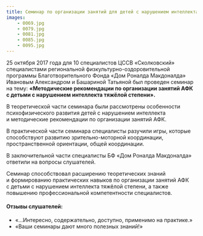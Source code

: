 ```yaml
---
title: Семинар по организации занятий для детей с нарушением интеллекта
images:
    - 0069.jpg
    - 0079.jpg
    - 0081.jpg
    - 0085.jpg
    - 0095.jpg
---
```

25 октября 2017 года для 10 специалистов ЦССВ «Сколковский» специалистами региональной физкультурно-оздоровительной
программы Благотворительного Фонда «Дом Роналда Макдоналда» Ивановым Александром и Башариной Татьяной был проведен
семинар на тему: **«Методические рекомендации по организации занятий АФК с детьми с нарушением интеллекта тяжёлой
степени».**

<!--more-->
В теоретической части семинара были рассмотрены особенности психофизического развития детей с нарушением интеллекта
и методические рекомендации по организации занятий АФК.

В практической части семинара специалисты разучили игры, которые способствуют развитию зрительно-моторной координации,
пространственной ориентации, общей координации.

В заключительной части специалисты БФ «Дом Роналда Макдоналда» ответили на вопросы слушателей.

Семинар способствовал расширению теоретических знаний и формированию практических навыков по организации занятий АФК
с детьми с нарушением интеллекта тяжёлой степени, а также повышению профессиональной компетентности специалистов.

#### Отзывы слушателей:
* «…Интересно, содержательно, доступно, применимо на практике.»
* «Ваши семинары дают много полезных знаний!»
